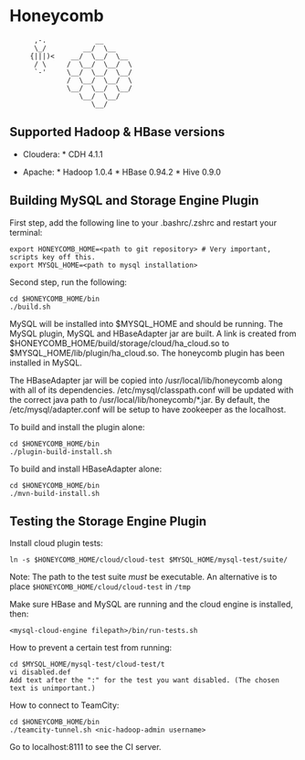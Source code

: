Honeycomb
==================

```
      ,-.            __
      \_/         __/  \__
     {|||)<    __/  \__/  \__
      / \     /  \__/  \__/  \
      `-'     \__/  \__/  \__/
              /  \__/  \__/  \
              \__/  \__/  \__/
                 \__/  \__/
                    \__/

```


Supported Hadoop & HBase versions
---------------------------------

* Cloudera:
      * CDH 4.1.1

* Apache:
      * Hadoop 1.0.4
      * HBase 0.94.2
      * Hive 0.9.0

Building MySQL and Storage Engine Plugin
----------------------------------------

First step, add the following line to your .bashrc/.zshrc and restart your terminal:
    
    export HONEYCOMB_HOME=<path to git repository> # Very important, scripts key off this.
    export MYSQL_HOME=<path to mysql installation>

Second step, run the following:

    cd $HONEYCOMB_HOME/bin
    ./build.sh

MySQL will be installed into $MYSQL_HOME and should be running.
The MySQL plugin, MySQL and HBaseAdapter jar are built. 
A link is created from $HONEYCOMB_HOME/build/storage/cloud/ha_cloud.so to $MYSQL_HOME/lib/plugin/ha_cloud.so.
The honeycomb plugin has been installed in MySQL.


The HBaseAdapter jar will be copied into /usr/local/lib/honeycomb along with all of its dependencies. 
/etc/mysql/classpath.conf will be updated with the correct java path to /usr/local/lib/honeycomb/*.jar. 
By default, the /etc/mysql/adapter.conf will be setup to have zookeeper as the localhost.

To build and install the plugin alone:

    cd $HONEYCOMB_HOME/bin
    ./plugin-build-install.sh

To build and install HBaseAdapter alone:

    cd $HONEYCOMB_HOME/bin
    ./mvn-build-install.sh


Testing the Storage Engine Plugin
-----------------------------

Install cloud plugin tests:

    ln -s $HONEYCOMB_HOME/cloud/cloud-test $MYSQL_HOME/mysql-test/suite/

Note: The path to the test suite *must* be executable. An alternative is to place `$HONEYCOMB_HOME/cloud/cloud-test` in `/tmp`

Make sure HBase and MySQL are running and the cloud engine is installed, then:

    <mysql-cloud-engine filepath>/bin/run-tests.sh

How to prevent a certain test from running:
    
    cd $MYSQL_HOME/mysql-test/cloud-test/t
    vi disabled.def
    Add text after the ":" for the test you want disabled. (The chosen text is unimportant.)

How to connect to TeamCity:

    cd $HONEYCOMB_HOME/bin
    ./teamcity-tunnel.sh <nic-hadoop-admin username>

Go to localhost:8111 to see the CI server.
